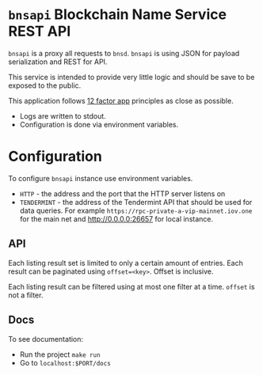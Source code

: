# `bnsapi` Blockchain Name Service REST API

`bnsapi` is a proxy all requests to `bnsd`. `bnsapi` is using JSON for payload
serialization and REST for API.

This service is intended to provide very little logic and should be save to be
exposed to the public.


This application follows [12 factor app](https://12factor.net/) principles as
close as possible.

- Logs are written to stdout.
- Configuration is done via environment variables.


# Configuration

To configure `bnsapi` instance use environment variables.

- `HTTP` - the address and the port that the HTTP server listens on
- `TENDERMINT` - the address of the Tendermint API that should be used for data
  queries. For example `https://rpc-private-a-vip-mainnet.iov.one` for the main
  net and http://0.0.0.0:26657 for local instance.


## API

Each listing result set is limited to only a certain amount of entries. Each
result can be paginated using `offset=<key>`. Offset is inclusive.

Each listing result can be filtered using at most one filter at a time.
`offset` is not a filter.

## Docs

To see documentation:
- Run the project `make run`
- Go to `localhost:$PORT/docs`
